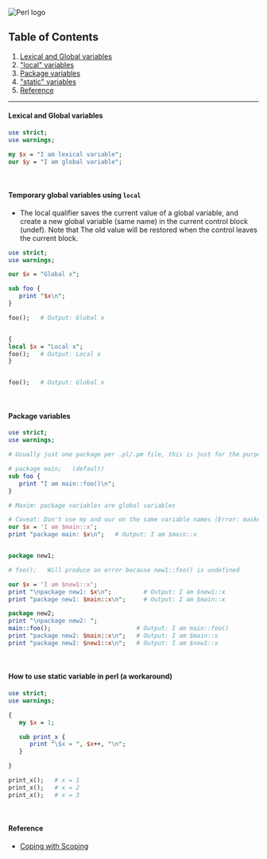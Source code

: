 ![Perl logo](https://www.brandeps.com/logo-download/P/Perl-01.png)

## Table of Contents
1. [Lexical and Global variables](https://github.com/ZeroSword-X/programming/tree/master/perl/scoping#lexical-and-global-variables)
1. ["local" variables](https://github.com/ZeroSword-X/programming/tree/master/perl/scoping#temporary-global-variables-using-local)
1. [Package variables](https://github.com/ZeroSword-X/programming/tree/master/perl/scoping#package-variables)
1. ["static" variables](https://github.com/ZeroSword-X/programming/tree/master/perl/scoping#how-to-use-static-variable-in-perl-a-workaround)
1. [Reference](https://github.com/ZeroSword-X/programming/tree/master/perl/scoping#reference)

---

#### Lexical and Global variables

```perl
use strict;
use warnings;

my $x = "I am lexical variable";
our $y = "I am global variable";
```

<br>

#### **Temporary** global variables using `local`

- The local qualifier saves the current value of a global variable, and create a new global variable (same name) in the current control block (undef). Note that The old value will be restored when the control leaves the current block.

```perl
use strict;
use warnings;

our $x = "Global x";

sub foo {
   print "$x\n";
}

foo();   # Output: Global x


{
local $x = "Local x";
foo();   # Output: Local x
}


foo();   # Output: Global x
``` 

<br>

#### Package variables

```perl
use strict;
use warnings;

# Usually just one package per .pl/.pm file, this is just for the purpose of testing

# package main;   (default)
sub foo {
   print "I am main::foo()\n";
}

# Maxim: package variables are global variables

# Caveat: Don't use my and our on the same variable names (Error: masked earlier declaration)
our $x = 'I am $main::x';
print "package main: $x\n";   # Output: I am $main::x


package new1;

# foo();   Will produce an error because new1::foo() is undefined

our $x = 'I am $new1::x';
print "\npackage new1: $x\n";         # Output: I am $new1::x
print "package new1: $main::x\n";     # Output: I am $main::x

package new2;
print "\npackage new2: ";
main::foo();                        # Output: I am main::foo()
print "package new2: $main::x\n";   # Output: I am $main::x
print "package new2: $new1::x\n";   # Output: I am $new1::x
```

<br>

#### How to use static variable in perl (a workaround)

```perl
use strict;
use warnings;

{
   my $x = 1;

   sub print_x {
      print "\$x = ", $x++, "\n";
   }

}

print_x();   # x = 1 
print_x();   # x = 2
print_x();   # x = 3
```

<br>

#### Reference
- [Coping with Scoping](https://perl.plover.com/FAQs/Namespaces.html)
